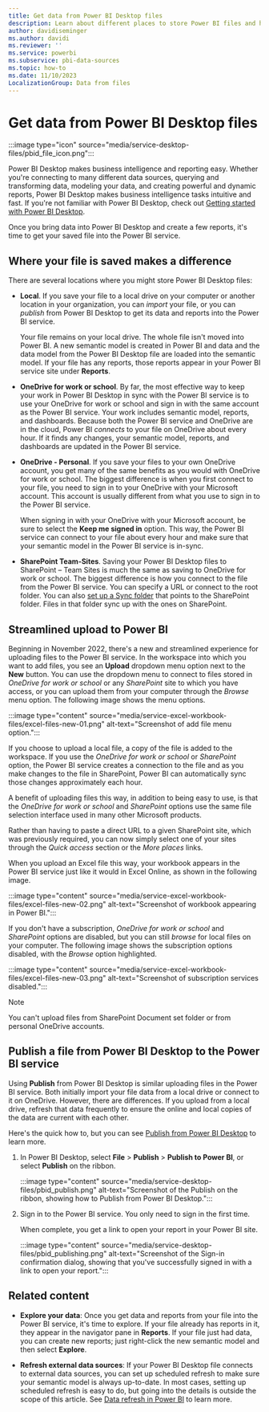 ```yaml
---
title: Get data from Power BI Desktop files
description: Learn about different places to store Power BI files and how to get data and reports from Power BI Desktop into the Power BI service.
author: davidiseminger
ms.author: davidi
ms.reviewer: ''
ms.service: powerbi
ms.subservice: pbi-data-sources
ms.topic: how-to
ms.date: 11/10/2023
LocalizationGroup: Data from files
---
```

# Get data from Power BI Desktop files

:::image type="icon" source="media/service-desktop-files/pbid_file_icon.png":::

Power BI Desktop makes business intelligence and reporting easy. Whether you're connecting to many different data sources, querying and transforming data, modeling your data, and creating powerful and dynamic reports, Power BI Desktop makes business intelligence tasks intuitive and fast. If you're not familiar with Power BI Desktop, check out [Getting started with Power BI Desktop](../fundamentals/desktop-getting-started.md).

Once you bring data into Power BI Desktop and create a few reports, it's time to get your saved file into the Power BI service.

## Where your file is saved makes a difference

There are several locations where you might store Power BI Desktop files:

- **Local**. If you save your file to a local drive on your computer or another location in your organization, you can *import* your file, or you can *publish* from Power BI Desktop to get its data and reports into the Power BI service.

  Your file remains on your local drive. The whole file isn't moved into Power BI. A new semantic model is created in Power BI and data and the data model from the Power BI Desktop file are loaded into the semantic model. If your file has any reports, those reports appear in your Power BI service site under **Reports**.

- **OneDrive for work or school**. By far, the most effective way to keep your work in Power BI Desktop in sync with the Power BI service is to use your OneDrive for work or school and sign in with the same account as the Power BI service. Your work includes semantic model, reports, and dashboards. Because both the Power BI service and OneDrive are in the cloud, Power BI *connects* to your file on OneDrive about every hour. If it finds any changes, your semantic model, reports, and dashboards are updated in the Power BI service.

- **OneDrive - Personal**. If you save your files to your own OneDrive account, you get many of the same benefits as you would with OneDrive for work or school. The biggest difference is when you first connect to your file, you need to sign in to your OneDrive with your Microsoft account. This account is usually different from what you use to sign in to the Power BI service.

  When signing in with your OneDrive with your Microsoft account, be sure to select the **Keep me signed in** option. This way, the Power BI service can connect to your file about every hour and make sure that your semantic model in the Power BI service is in-sync.

- **SharePoint Team-Sites**. Saving your Power BI Desktop files to SharePoint – Team Sites is much the same as saving to OneDrive for work or school. The biggest difference is how you connect to the file from the Power BI service. You can specify a URL or connect to the root folder. You can also [set up a Sync folder](https://support.microsoft.com/office/sync-sharepoint-and-teams-files-with-the-onedrive-sync-app-6de9ede8-5b6e-4503-80b2-6190f3354a88) that points to the SharePoint folder. Files in that folder sync up with the ones on SharePoint.

## Streamlined upload to Power BI

Beginning in November 2022, there's a new and streamlined experience for uploading files to the Power BI service. In the workspace into which you want to add files, you see an **Upload** dropdown menu option next to the **New** button. You can use the dropdown menu to connect to files stored in *OneDrive for work or school* or any *SharePoint* site to which you have access, or you can upload them from your computer through the *Browse* menu option. The following image shows the menu options.

:::image type="content" source="media/service-excel-workbook-files/excel-files-new-01.png" alt-text="Screenshot of add file menu option.":::

If you choose to upload a local file, a copy of the file is added to the workspace. If you use the *OneDrive for work or school* or *SharePoint* option, the Power BI service creates a connection to the file and as you make changes to the file in SharePoint, Power BI can automatically sync those changes approximately each hour.

A benefit of uploading files this way, in addition to being easy to use, is that the *OneDrive for work or school* and *SharePoint* options use the same file selection interface used in many other Microsoft products.

Rather than having to paste a direct URL to a given SharePoint site, which was previously required, you can now simply select one of your sites through the *Quick access* section or the *More places* links.

When you upload an Excel file this way, your workbook appears in the Power BI service just like it would in Excel Online, as shown in the following image.

:::image type="content" source="media/service-excel-workbook-files/excel-files-new-02.png" alt-text="Screenshot of workbook appearing in Power BI.":::

If you don't have a subscription, *OneDrive for work or school* and *SharePoint* options are disabled, but you can still *browse* for local files on your computer. The following image shows the subscription options disabled, with the *Browse* option highlighted.

:::image type="content" source="media/service-excel-workbook-files/excel-files-new-03.png" alt-text="Screenshot of subscription services disabled.":::

> [!NOTE]
> You can't upload files from SharePoint Document set folder or from personal OneDrive accounts.

## Publish a file from Power BI Desktop to the Power BI service

Using **Publish** from Power BI Desktop is similar uploading files in the Power BI service. Both initially import your file data from a local drive or connect to it on OneDrive. However, there are differences. If you upload from a local drive, refresh that data frequently to ensure the online and local copies of the data are current with each other.

Here's the quick how to, but you can see [Publish from Power BI Desktop](../create-reports/desktop-upload-desktop-files.md) to learn more.

1. In Power BI Desktop, select **File** > **Publish** > **Publish to Power BI**, or select **Publish** on the ribbon.

   :::image type="content" source="media/service-desktop-files/pbid_publish.png" alt-text="Screenshot of the Publish on the ribbon, showing how to Publish from Power BI Desktop.":::

1. Sign in to the Power BI service. You only need to sign in the first time.

   When complete, you get a link to open your report in your Power BI site.

   :::image type="content" source="media/service-desktop-files/pbid_publishing.png" alt-text="Screenshot of the Sign-in confirmation dialog, showing that you've successfully signed in with a link to open your report.":::

## Related content

- **Explore your data**: Once you get data and reports from your file into the Power BI service, it's time to explore. If your file already has reports in it, they appear in the navigator pane in **Reports**. If your file just had data, you can create new reports; just right-click the new semantic model and then select **Explore**.

- **Refresh external data sources**: If your Power BI Desktop file connects to external data sources, you can set up scheduled refresh to make sure your semantic model is always up-to-date. In most cases, setting up scheduled refresh is easy to do, but going into the details is outside the scope of this article. See [Data refresh in Power BI](refresh-data.md) to learn more.
